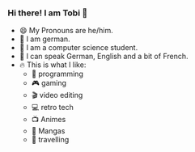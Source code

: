 ### Hi there! I am Tobi 👋
- 😄 My Pronouns are he/him.
- 📌 I am german.
- 🏫 I am a computer science student.
- 💬 I can speak German, English and a bit of French.
- 🔥 This is what I like:
  *  💾 programming
  *  🎮 gaming
  *  🎬 video editing
  *  💻 retro tech
  *  📺 Animes
  *  📕 Mangas
  *  🚆 travelling
    


<!--
**tobiasfrck/tobiasfrck** is a ✨ _special_ ✨ repository because its `README.md` (this file) appears on your GitHub profile.

Here are some ideas to get you started:

- 🔭 I’m currently working on ...
- 🌱 I’m currently learning ...
- 👯 I’m looking to collaborate on ...
- 🤔 I’m looking for help with ...
- 💬 Ask me about ...
- 📫 How to reach me: ...
- 😄 Pronouns: ...
- ⚡ Fun fact: ...
-->

